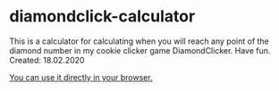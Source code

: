 # diamondclick-calculator
This is a calculator for calculating when you will reach any point of the diamond number in my cookie clicker game DiamondClicker. Have fun. Created: 18.02.2020

[You can use it directly in your browser.](https://lymnyx.github.io/diamondcalculator/)
